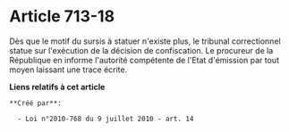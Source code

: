 # Article 713-18

Dès que le motif du sursis à statuer n'existe plus, le tribunal correctionnel statue sur l'exécution de la décision de
confiscation. Le procureur de la République en informe l'autorité compétente de l'Etat d'émission par tout moyen laissant une
trace écrite.

**Liens relatifs à cet article**

	**Créé par**:

	  - Loi n°2010-768 du 9 juillet 2010 - art. 14
